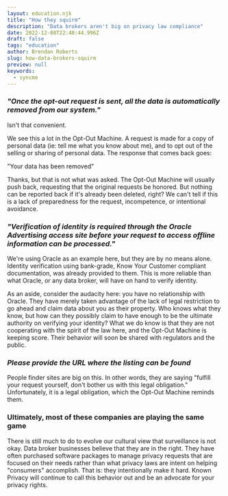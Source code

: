 ```yaml
---
layout: education.njk
title: "How they squirm"
description: "Data brokers aren't big on privacy law compliance"
date: 2022-12-08T22:40:44.996Z
draft: false
tags: "education"
author: Brendan Roberts
slug: how-data-brokers-squirm
preview: null
keywords:
  - syncme
---
```




### _"Once the opt-out request is sent, all the data is automatically removed from our system."_

Isn't that convenient.

We see this a lot in the Opt-Out Machine. A request is made for a copy of personal data (ie: tell me what you know about me), and to opt out of the selling or sharing of personal data. The response that comes back goes:

"Your data has been removed"

Thanks, but that is not what was asked. The Opt-Out Machine will usually push back, requesting that the original requests be honored. But nothing can be reported back if it's already been deleted, right? We can't tell if this is a lack of preparedness for the request, incompetence, or intentional avoidance.

### _"Verification of identity is required through the Oracle Advertising access site before your request to access offline information can be processed."_

We're using Oracle as an example here, but they are by no means alone. Identity verification using bank-grade, Know Your Customer compliant documentation, was already provided to them. This is more reliable than what Oracle, or any data broker, will have on hand to verify identity. 

As an aside, consider the audacity here: you have no relationship with Oracle. They have merely taken advantage of the lack of legal restriction to go ahead and claim data about you as their property. Who knows what they know, but how can they possibly claim to have enough to be the ultimate authority on verifying your identity? What we do know is that they are not cooperating with the spirit of the law here, and the Opt-Out Machine is keeping score. Their behavior will soon be shared with regulators and the public.

### _Please provide the URL where the listing can be found_

People finder sites are big on this. In other words, they are saying "fulfill your request yourself, don't bother us with this legal obligation." Unfortunately, it is a legal obligation, which the Opt-Out Machine reminds them.


### Ultimately, most of these companies are playing the same game

There is still much to do to evolve our cultural view that surveillance is not okay. Data broker businesses believe that they are in the right. They have often purchased software packages to manage privacy requests that are focused on their needs rather than what privacy laws are intent on helping "consumers" accomplish. That is: they intentionally make it hard. Known Privacy will continue to call this behavior out and be an advocate for your privacy rights.